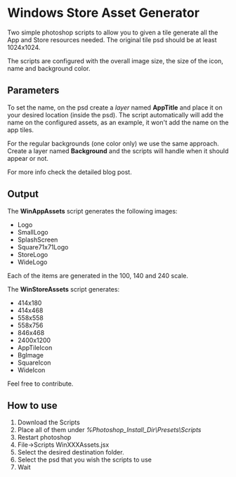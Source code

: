 # Windows Store Asset Generator
Two simple photoshop scripts to allow you to given a tile generate all the App and Store resources needed. The original tile psd should be at least 1024x1024.

The scripts are configured with the overall image size, the size of the icon, name and background color. 

## Parameters
To set the name, on the psd create a *layer* named **AppTitle** and place it on your desired location (inside the psd). The script automatically will add the name on the configured assets, as an example, it won't add the name on the app tiles.

For the regular backgrounds (one color only) we use the same approach. Create a layer named **Background** and the scripts will handle when it should appear or not.

For more info check the detailed blog post. 

## Output
The **WinAppAssets** script generates the following images:

 - Logo
 - SmallLogo
 - SplashScreen
 - Square71x71Logo
 - StoreLogo
 - WideLogo

Each of the items are generated in the 100, 140 and 240 scale.

The **WinStoreAssets** script generates:

 - 414x180
 - 414x468
 - 558x558
 - 558x756
 - 846x468
 - 2400x1200
 - AppTileIcon
 - BgImage
 - SquareIcon
 - WideIcon

Feel free to contribute.

## How to use

 1. Download the Scripts
 2. Place all of them under *%Photoshop_Install_Dir\Presets\Scripts*
 3. Restart photoshop
 4. File->Scripts WinXXXAssets.jsx
 5. Select the desired destination folder.
 6. Select the psd that you wish the scripts to use
 7. Wait
